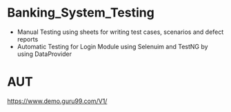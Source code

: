 # Banking_System_Testing
- Manual Testing using sheets for writing test cases, scenarios and defect reports
- Automatic Testing for Login Module using Selenuim and TestNG by using DataProvider

# AUT
https://www.demo.guru99.com/V1/
